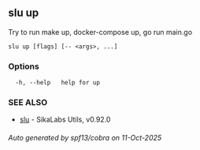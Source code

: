 ## slu up

Try to run make up, docker-compose up, go run main.go

```
slu up [flags] [-- <args>, ...]
```

### Options

```
  -h, --help   help for up
```

### SEE ALSO

* [slu](slu.md)	 - SikaLabs Utils, v0.92.0

###### Auto generated by spf13/cobra on 11-Oct-2025

